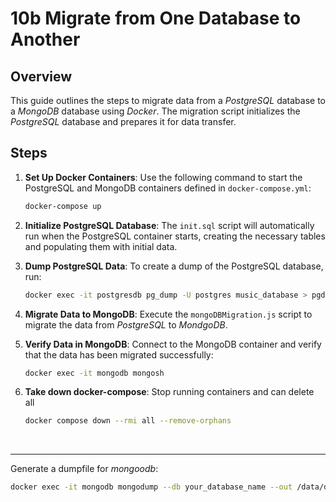 # 10b Migrate from One Database to Another

## Overview

This guide outlines the steps to migrate data from a _PostgreSQL_ database to a _MongoDB_ database using _Docker_. The migration script initializes the _PostgreSQL_ database and prepares it for data transfer.

## Steps

1. **Set Up Docker Containers**:
   Use the following command to start the PostgreSQL and MongoDB containers defined in `docker-compose.yml`:

   ```bash
   docker-compose up
   ```

2. **Initialize PostgreSQL Database**:
   The `init.sql` script will automatically run when the PostgreSQL container starts, creating the necessary tables and populating them with initial data.

3. **Dump PostgreSQL Data**:
   To create a dump of the PostgreSQL database, run:

   ```bash
   docker exec -it postgresdb pg_dump -U postgres music_database > pgdump.sql
   ```

4. **Migrate Data to MongoDB**:
   Execute the `mongoDBMigration.js` script to migrate the data from _PostgreSQL_ to _MondgoDB_.


5. **Verify Data in MongoDB**:
   Connect to the MongoDB container and verify that the data has been migrated successfully:

   ```bash
   docker exec -it mongodb mongosh

   ```

6. **Take down docker-compose**:
   Stop running containers and can delete all
   ```bash
   docker compose down --rmi all --remove-orphans
   ```

<br>

---

Generate a dumpfile for _mongoodb_:

```bash
docker exec -it mongodb mongodump --db your_database_name --out /data/db/dump
```
